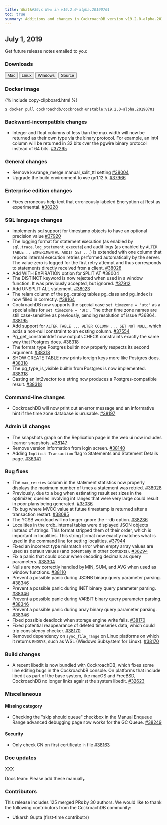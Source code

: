 ```yaml
---
title: What&#39;s New in v19.2.0-alpha.20190701
toc: true
summary: Additions and changes in CockroachDB version v19.2.0-alpha.20190701
---
```


## July 1, 2019

Get future release notes emailed to you:

<div class="hubspot-install-form install-form-1 clearfix">
    <script>
        hbspt.forms.create({
            css: '',
            cssClass: 'install-form',
            portalId: '1753393',
            formId: '39686297-81d2-45e7-a73f-55a596a8d5ff',
            formInstanceId: 1,
            target: '.install-form-1'
        });
    </script>
</div>

### Downloads

<div id="os-tabs" class="clearfix">
    <a href="https://binaries.cockroachdb.com/cockroach-v19.2.0-alpha.20190701.darwin-10.9-amd64.tgz"><button id="mac" data-eventcategory="mac-binary-release-notes">Mac</button></a>
    <a href="https://binaries.cockroachdb.com/cockroach-v19.2.0-alpha.20190701.linux-amd64.tgz"><button id="linux" data-eventcategory="linux-binary-release-notes">Linux</button></a>
    <a href="https://binaries.cockroachdb.com/cockroach-v19.2.0-alpha.20190701.windows-6.2-amd64.zip"><button id="windows" data-eventcategory="windows-binary-release-notes">Windows</button></a>
    <a href="https://binaries.cockroachdb.com/cockroach-v19.2.0-alpha.20190701.src.tgz"><button id="source" data-eventcategory="source-release-notes">Source</button></a>
</div>

### Docker image

{% include copy-clipboard.html %}
~~~ shell
$ docker pull cockroachdb/cockroach-unstable:v19.2.0-alpha.20190701
~~~

### Backward-incompatible changes

- Integer and float columns of less than the max width will now be returned as their own type via the binary protocol. For example, an int4 column will be returned in 32 bits over the pgwire binary protocol instead of 64 bits. [#37295][#37295]

### General changes

- Remove kv.range_merge.manual_split_ttl setting [#38004][#38004]
- Upgrade the build environment to use go1.12.5. [#37966][#37966]

### Enterprise edition changes

- Fixes erroneous help text that erroneously labeled Encryption at Rest as experimental. [#38228][#38228]

### SQL language changes

- Implements sql support for timestamp objects to have an optional precision value [#37920][#37920]
- The logging format for statement execution (as enabled by `sql.trace.log_statement_execute`) and audit logs (as enabled by `ALTER TABLE .. EXPERIMENTAL AUDIT SET ...`) is extended with one column that reports internal execution retries performed automatically by the server. The value zero is logged for the first retry attempt and thus corresponds to statements directly received from a client. [#38028][#38028]
- Add WITH EXPIRATION option for SPLIT AT [#38004][#38004]
- The DISTINCT keyword is now rejected when used in a window function. It was previously accepted, but ignored. [#37912][#37912]
- Add UNSPLIT ALL statement. [#38023][#38023]
- The relam column of the pg_catalog tables pg_class and pg_index is now filled in correctly. [#38164][#38164]
- CockroachDB now supports the special case `set timezone = 'utc'` as a special alias for `set timezone = 'UTC'`. The other time zone names are still case-sensitive as previously, pending resolution of issue #36864. [#38195][#38195]
- Add support for `ALTER TABLE ... ALTER COLUMN ... SET NOT NULL`, which adds a non-null constraint to an existing column. [#37554][#37554]
- Pg_get_constraintdef now outputs CHECK constraints exactly the same way that Postgres does. [#38318][#38318]
- The format_type Postgres builtin now properly respects its second argument. [#38318][#38318]
- SHOW CREATE TABLE now prints foreign keys more like Postgres does. [#38318][#38318]
- The pg_type_is_visible builtin from Postgres is now implemented. [#38318][#38318]
- Casting an int2vector to a string now produces a Postgres-compatible result. [#38318][#38318]

### Command-line changes

- CockroachDB will now print out an error message and an informative hint if the time zone database is unusable. [#38197][#38197]

### Admin UI changes

- The snapshots graph on the Replication page in the web ui now includes learner snapshots. [#38147][#38147]
- Remove version information from login screen. [#38140][#38140]
- Adding `Implicit Transaction` flag to Statements and Statement Details page. [#36341][#36341]

### Bug fixes

- The `max_retries` column in the statement statistics now properly displays the maximum number of times a statement was retried. [#38028][#38028]
- Previously, due to a bug when estimating result set sizes in the optimizer, queries involving int ranges that were very large could result in poor plans being generated. [#38036][#38036]
- Fix bug where MVCC value at future timestamp is returned after a transaction restart. [#38085][#38085]
- The YCSB workload will no longer ignore the --db option. [#38236][#38236]
- Localities in the crdb_internal tables were displayed JSON objects instead of strings. This format stripped them of their order, which is important in localities. This string format now exactly matches what is used in the command line for setting localities. [#37944][#37944]
- Fixed an incorrect type mismatch error when empty array values are used as default values (and potentially in other contexts). [#38294][#38294]
- Fix a panic that could occur when decoding decimals as query parameters. [#38304][#38304]
- Nulls are now correctly handled by MIN, SUM, and AVG when used as window functions. [#38110][#38110]
- Prevent a possible panic during JSONB binary query parameter parsing. [#38346][#38346]
- Prevent a possible panic during INET binary query parameter parsing. [#38346][#38346]
- Prevent a possible panic during VARBIT binary query parameter parsing. [#38346][#38346]
- Prevent a possible panic during array binary query parameter parsing. [#38346][#38346]
- Fixed possible deadlock when storage engine write fails. [#38170][#38170]
- Fixed potential reappearance of deleted timeseries data, which could trip consistency checker. [#38170][#38170]
- Removed dependency on `sync_file_range` on Linux platforms on which it returns `ENOSYS`, such as WSL (Windows Subsystem for Linux). [#38170][#38170]

### Build changes

- A recent libedit is now bundled with CockroachDB, which fixes some line editing bugs in the CockroachDB console. On platforms that include libedit as part of the base system, like macOS and FreeBSD, CockroachDB no longer links against the system libedit. [#32623][#32623]

### Miscellaneous

#### Missing category

- Checking the "skip should queue" checkbox in the Manual Enqueue Range advanced debugging page now works for the GC Queue. [#38249][#38249]

#### Security

- Only check CN on first certificate in file [#38163][#38163]

### Doc updates

XXX

Docs team: Please add these manually.

### Contributors

This release includes 125 merged PRs by 30 authors.
We would like to thank the following contributors from the CockroachDB community:

- Utkarsh Gupta (first-time contributor)

[#32623]: https://github.com/cockroachdb/cockroach/pull/32623
[#36341]: https://github.com/cockroachdb/cockroach/pull/36341
[#37295]: https://github.com/cockroachdb/cockroach/pull/37295
[#37554]: https://github.com/cockroachdb/cockroach/pull/37554
[#37912]: https://github.com/cockroachdb/cockroach/pull/37912
[#37920]: https://github.com/cockroachdb/cockroach/pull/37920
[#37944]: https://github.com/cockroachdb/cockroach/pull/37944
[#37966]: https://github.com/cockroachdb/cockroach/pull/37966
[#38004]: https://github.com/cockroachdb/cockroach/pull/38004
[#38023]: https://github.com/cockroachdb/cockroach/pull/38023
[#38028]: https://github.com/cockroachdb/cockroach/pull/38028
[#38036]: https://github.com/cockroachdb/cockroach/pull/38036
[#38085]: https://github.com/cockroachdb/cockroach/pull/38085
[#38110]: https://github.com/cockroachdb/cockroach/pull/38110
[#38140]: https://github.com/cockroachdb/cockroach/pull/38140
[#38147]: https://github.com/cockroachdb/cockroach/pull/38147
[#38163]: https://github.com/cockroachdb/cockroach/pull/38163
[#38164]: https://github.com/cockroachdb/cockroach/pull/38164
[#38170]: https://github.com/cockroachdb/cockroach/pull/38170
[#38195]: https://github.com/cockroachdb/cockroach/pull/38195
[#38197]: https://github.com/cockroachdb/cockroach/pull/38197
[#38228]: https://github.com/cockroachdb/cockroach/pull/38228
[#38236]: https://github.com/cockroachdb/cockroach/pull/38236
[#38249]: https://github.com/cockroachdb/cockroach/pull/38249
[#38294]: https://github.com/cockroachdb/cockroach/pull/38294
[#38304]: https://github.com/cockroachdb/cockroach/pull/38304
[#38318]: https://github.com/cockroachdb/cockroach/pull/38318
[#38346]: https://github.com/cockroachdb/cockroach/pull/38346
